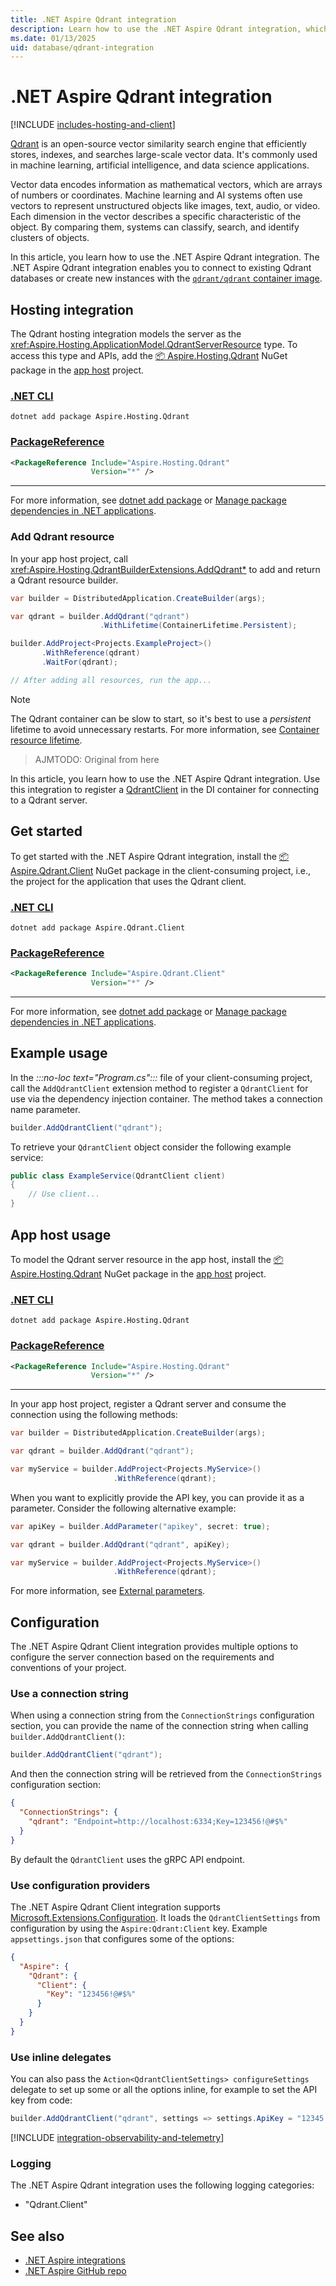 ```yaml
---
title: .NET Aspire Qdrant integration
description: Learn how to use the .NET Aspire Qdrant integration, which includes both hosting and client integrations.
ms.date: 01/13/2025
uid: database/qdrant-integration
---
```


# .NET Aspire Qdrant integration

[!INCLUDE [includes-hosting-and-client](../includes/includes-hosting-and-client.md)]

[Qdrant](https://qdrant.tech/) is an open-source vector similarity search engine that efficiently stores, indexes, and searches large-scale vector data. It's commonly used in machine learning, artificial intelligence, and data science applications.

Vector data encodes information as mathematical vectors, which are arrays of numbers or coordinates. Machine learning and AI systems often use vectors to represent unstructured objects like images, text, audio, or video. Each dimension in the vector describes a specific characteristic of the object. By comparing them, systems can classify, search, and identify clusters of objects.

In this article, you learn how to use the .NET Aspire Qdrant integration. The .NET Aspire Qdrant integration enables you to connect to existing Qdrant databases or create new instances with the [`qdrant/qdrant` container image](https://hub.docker.com/r/qdrant/qdrant).

## Hosting integration

The Qdrant hosting integration models the server as the <xref:Aspire.Hosting.ApplicationModel.QdrantServerResource> type. To access this type and APIs, add the [📦 Aspire.Hosting.Qdrant](https://www.nuget.org/packages/Aspire.Hosting.Qdrant) NuGet package in the [app host](xref:dotnet/aspire/app-host) project.

### [.NET CLI](#tab/dotnet-cli)

```dotnetcli
dotnet add package Aspire.Hosting.Qdrant
```

### [PackageReference](#tab/package-reference)

```xml
<PackageReference Include="Aspire.Hosting.Qdrant"
                  Version="*" />
```

---

For more information, see [dotnet add package](/dotnet/core/tools/dotnet-add-package) or [Manage package dependencies in .NET applications](/dotnet/core/tools/dependencies).

### Add Qdrant resource

In your app host project, call <xref:Aspire.Hosting.QdrantBuilderExtensions.AddQdrant*> to add and return a Qdrant resource builder.

```csharp
var builder = DistributedApplication.CreateBuilder(args);

var qdrant = builder.AddQdrant("qdrant")
                    .WithLifetime(ContainerLifetime.Persistent);

builder.AddProject<Projects.ExampleProject>()
       .WithReference(qdrant)
       .WaitFor(qdrant);

// After adding all resources, run the app...
```

> [!NOTE]
> The Qdrant container can be slow to start, so it's best to use a _persistent_ lifetime to avoid unnecessary restarts. For more information, see [Container resource lifetime](../fundamentals/app-host-overview.md#container-resource-lifetime).





> AJMTODO: Original from here

In this article, you learn how to use the .NET Aspire Qdrant integration. Use this integration to register a [QdrantClient](https://github.com/qdrant/qdrant-dotnet) in the DI container for connecting to a Qdrant server.

## Get started

To get started with the .NET Aspire Qdrant integration, install the [📦 Aspire.Qdrant.Client](https://www.nuget.org/packages/Aspire.Qdrant.Client) NuGet package in the client-consuming project, i.e., the project for the application that uses the Qdrant client.

### [.NET CLI](#tab/dotnet-cli)

```dotnetcli
dotnet add package Aspire.Qdrant.Client
```

### [PackageReference](#tab/package-reference)

```xml
<PackageReference Include="Aspire.Qdrant.Client"
                  Version="*" />
```

---

For more information, see [dotnet add package](/dotnet/core/tools/dotnet-add-package) or [Manage package dependencies in .NET applications](/dotnet/core/tools/dependencies).

## Example usage

In the _:::no-loc text="Program.cs":::_ file of your client-consuming project, call the `AddQdrantClient` extension method to register a `QdrantClient` for use via the dependency injection container. The method takes a connection name parameter.

```csharp
builder.AddQdrantClient("qdrant");
```

To retrieve your `QdrantClient` object consider the following example service:

```csharp
public class ExampleService(QdrantClient client)
{
    // Use client...
}
```

## App host usage

To model the Qdrant server resource in the app host, install the [📦 Aspire.Hosting.Qdrant](https://www.nuget.org/packages/Aspire.Hosting.Qdrant) NuGet package in the [app host](xref:dotnet/aspire/app-host) project.

### [.NET CLI](#tab/dotnet-cli)

```dotnetcli
dotnet add package Aspire.Hosting.Qdrant
```

### [PackageReference](#tab/package-reference)

```xml
<PackageReference Include="Aspire.Hosting.Qdrant"
                  Version="*" />
```

---

In your app host project, register a Qdrant server and consume the connection using the following methods:

```csharp
var builder = DistributedApplication.CreateBuilder(args);

var qdrant = builder.AddQdrant("qdrant");

var myService = builder.AddProject<Projects.MyService>()
                       .WithReference(qdrant);
```

When you want to explicitly provide the API key, you can provide it as a parameter. Consider the following alternative example:

```csharp
var apiKey = builder.AddParameter("apikey", secret: true);

var qdrant = builder.AddQdrant("qdrant", apiKey);

var myService = builder.AddProject<Projects.MyService>()
                       .WithReference(qdrant);
```

For more information, see [External parameters](../fundamentals/external-parameters.md).

## Configuration

The .NET Aspire Qdrant Client integration provides multiple options to configure the server connection based on the requirements and conventions of your project.

### Use a connection string

When using a connection string from the `ConnectionStrings` configuration section, you can provide the name of the connection string when calling `builder.AddQdrantClient()`:

```csharp
builder.AddQdrantClient("qdrant");
```

And then the connection string will be retrieved from the `ConnectionStrings` configuration section:

```json
{
  "ConnectionStrings": {
    "qdrant": "Endpoint=http://localhost:6334;Key=123456!@#$%"
  }
}
```

By default the `QdrantClient` uses the gRPC API endpoint.

### Use configuration providers

The .NET Aspire Qdrant Client integration supports [Microsoft.Extensions.Configuration](/dotnet/api/microsoft.extensions.configuration). It loads the `QdrantClientSettings` from configuration by using the `Aspire:Qdrant:Client` key. Example `appsettings.json` that configures some of the options:

```json
{
  "Aspire": {
    "Qdrant": {
      "Client": {
        "Key": "123456!@#$%"
      }
    }
  }
}
```

### Use inline delegates

You can also pass the `Action<QdrantClientSettings> configureSettings` delegate to set up some or all the options inline, for example to set the API key from code:

```csharp
builder.AddQdrantClient("qdrant", settings => settings.ApiKey = "12345!@#$%");
```

[!INCLUDE [integration-observability-and-telemetry](../includes/integration-observability-and-telemetry.md)]

### Logging

The .NET Aspire Qdrant integration uses the following logging categories:

- "Qdrant.Client"

## See also

- [.NET Aspire integrations](../fundamentals/integrations-overview.md)
- [.NET Aspire GitHub repo](https://github.com/dotnet/aspire)
